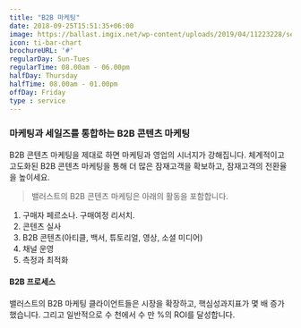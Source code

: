 ```yaml
---
title: "B2B 마케팅"
date: 2018-09-25T15:51:35+06:00
image: https://ballast.imgix.net/wp-content/uploads/2019/04/11223228/service-b2b.jpg?auto=format,compress
icon: ti-bar-chart
brochureURL: '#'
regularDay: Sun-Tues
regularTime: 08.00am - 06.00pm
halfDay: Thursday
halfTime: 08.00am - 01.00pm
offDay: Friday
type : service
---
```


### 마케팅과 세일즈를 통합하는 B2B 콘텐츠 마케팅 

B2B 콘텐츠 마케팅을 제대로 하면 마케팅과 영업의 시너지가 강해집니다. 체계적이고 고도화된 B2B 콘텐츠 마케팅을 통해 더 많은 잠재고객을 확보하고, 잠재고객의 전환율을 높이세요.<!--more-->


>밸러스트의 B2B 콘텐츠 마케팅은 아래의 활동을 포함합니다. 

1. 구매자 페르소나. 구매여정 리서치.
2. 콘텐츠 실사
3. B2B 콘텐츠(아티클, 백서, 튜토리얼, 영상, 소셜 미디어)
4. 채널 운영
5. 측정과 최적화

#### B2B 프로세스

밸러스트의 B2B 마케팅 클라이언트들은 시장을 확장하고, 핵심성과지표가 몇 배 증가했습니다. 그리고 일반적으로 수 천에서 수 만 %의 ROI를 달성합니다.    
